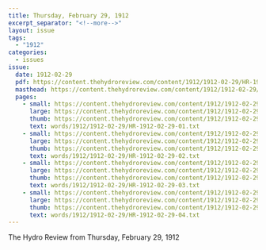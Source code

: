 ```yaml
---
title: Thursday, February 29, 1912
excerpt_separator: "<!--more-->"
layout: issue
tags:
  - "1912"
categories:
  - issues
issue:
  date: 1912-02-29
  pdf: https://content.thehydroreview.com/content/1912/1912-02-29/HR-1912-02-29.pdf
  masthead: https://content.thehydroreview.com/content/1912/1912-02-29/masthead/HR-1912-02-29.jpg
  pages:
    - small: https://content.thehydroreview.com/content/1912/1912-02-29/small/HR-1912-02-29-01.jpg
      large: https://content.thehydroreview.com/content/1912/1912-02-29/large/HR-1912-02-29-01.jpg
      thumb: https://content.thehydroreview.com/content/1912/1912-02-29/thumbnails/HR-1912-02-29-01.jpg
      text: words/1912/1912-02-29/HR-1912-02-29-01.txt
    - small: https://content.thehydroreview.com/content/1912/1912-02-29/small/HR-1912-02-29-02.jpg
      large: https://content.thehydroreview.com/content/1912/1912-02-29/large/HR-1912-02-29-02.jpg
      thumb: https://content.thehydroreview.com/content/1912/1912-02-29/thumbnails/HR-1912-02-29-02.jpg
      text: words/1912/1912-02-29/HR-1912-02-29-02.txt
    - small: https://content.thehydroreview.com/content/1912/1912-02-29/small/HR-1912-02-29-03.jpg
      large: https://content.thehydroreview.com/content/1912/1912-02-29/large/HR-1912-02-29-03.jpg
      thumb: https://content.thehydroreview.com/content/1912/1912-02-29/thumbnails/HR-1912-02-29-03.jpg
      text: words/1912/1912-02-29/HR-1912-02-29-03.txt
    - small: https://content.thehydroreview.com/content/1912/1912-02-29/small/HR-1912-02-29-04.jpg
      large: https://content.thehydroreview.com/content/1912/1912-02-29/large/HR-1912-02-29-04.jpg
      thumb: https://content.thehydroreview.com/content/1912/1912-02-29/thumbnails/HR-1912-02-29-04.jpg
      text: words/1912/1912-02-29/HR-1912-02-29-04.txt
---
```


The Hydro Review from Thursday, February 29, 1912

<!--more-->

